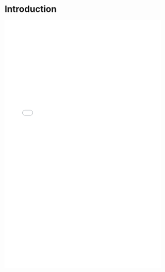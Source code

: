# Introduction

<div class="pdf-container">
    <iframe src="../Binary_Search.pdf" width="100%" height="800px" style="border: none;">
        <p>PDF not supported on this device. <a href="../assets/my-notes.pdf">Download PDF</a></p>
    </iframe>
</div>

<div class="mobile-notice" style="display: none;">
    📱 <strong>Mobile users:</strong> For better viewing, <a href="../Binary_Search.pdf">download the PDF</a>
</div>

<style>
@media (max-width: 768px) {
    .pdf-container iframe {
        height: 500px;
    }
    .mobile-notice {
        display: block !important;
        background: #f0f0f0;
        padding: 10px;
        border-radius: 5px;
        margin: 10px 0;
    }
}
</style>